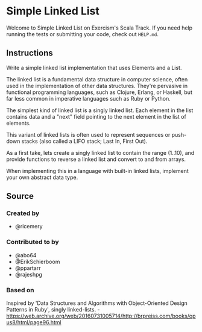 # Simple Linked List

Welcome to Simple Linked List on Exercism's Scala Track.
If you need help running the tests or submitting your code, check out `HELP.md`.

## Instructions

Write a simple linked list implementation that uses Elements and a List.

The linked list is a fundamental data structure in computer science,
often used in the implementation of other data structures. They're
pervasive in functional programming languages, such as Clojure, Erlang,
or Haskell, but far less common in imperative languages such as Ruby or
Python.

The simplest kind of linked list is a singly linked list. Each element in the
list contains data and a "next" field pointing to the next element in the list
of elements.

This variant of linked lists is often used to represent sequences or
push-down stacks (also called a LIFO stack; Last In, First Out).

As a first take, lets create a singly linked list to contain the range (1..10),
and provide functions to reverse a linked list and convert to and from arrays.

When implementing this in a language with built-in linked lists,
implement your own abstract data type.

## Source

### Created by

- @ricemery

### Contributed to by

- @abo64
- @ErikSchierboom
- @ppartarr
- @rajeshpg

### Based on

Inspired by 'Data Structures and Algorithms with Object-Oriented Design Patterns in Ruby', singly linked-lists. - https://web.archive.org/web/20160731005714/http://brpreiss.com/books/opus8/html/page96.html